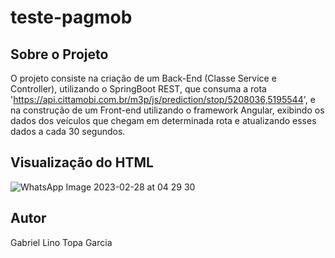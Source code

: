 # teste-pagmob


## Sobre o Projeto

O projeto consiste na criação de um Back-End (Classe Service e Controller), utilizando o SpringBoot REST, que consuma a rota 'https://api.cittamobi.com.br/m3p/js/prediction/stop/5208036,5195544',  e na construção de um Front-end utilizando o framework Angular, exibindo os dados dos veículos que chegam em determinada rota e atualizando esses dados a cada 30 segundos.


## Visualização do HTML 

![WhatsApp Image 2023-02-28 at 04 29 30](https://user-images.githubusercontent.com/75547468/221796938-2f3d7a66-0628-4c68-9991-b5a45c63d4b3.jpeg)

## Autor

Gabriel Lino Topa Garcia